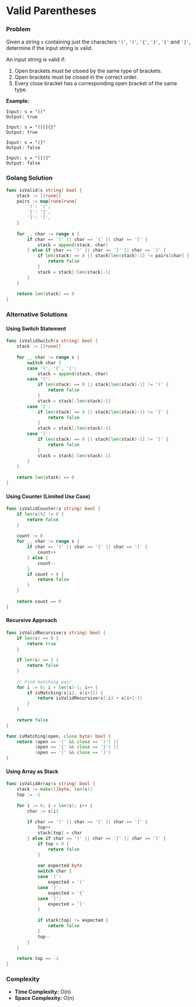 # Valid Parentheses

### Problem
Given a string `s` containing just the characters `'('`, `')'`, `'{'`, `'}'`, `'['` and `']'`, determine if the input string is valid.

An input string is valid if:
1. Open brackets must be closed by the same type of brackets.
2. Open brackets must be closed in the correct order.
3. Every close bracket has a corresponding open bracket of the same type.

**Example:**
```
Input: s = "()"
Output: true

Input: s = "()[]{}"
Output: true

Input: s = "(]"
Output: false

Input: s = "([)]"
Output: false
```

### Golang Solution

```go
func isValid(s string) bool {
    stack := []rune{}
    pairs := map[rune]rune{
        ')': '(',
        '}': '{',
        ']': '[',
    }
    
    for _, char := range s {
        if char == '(' || char == '{' || char == '[' {
            stack = append(stack, char)
        } else if char == ')' || char == '}' || char == ']' {
            if len(stack) == 0 || stack[len(stack)-1] != pairs[char] {
                return false
            }
            stack = stack[:len(stack)-1]
        }
    }
    
    return len(stack) == 0
}
```

### Alternative Solutions

#### **Using Switch Statement**
```go
func isValidSwitch(s string) bool {
    stack := []rune{}
    
    for _, char := range s {
        switch char {
        case '(', '{', '[':
            stack = append(stack, char)
        case ')':
            if len(stack) == 0 || stack[len(stack)-1] != '(' {
                return false
            }
            stack = stack[:len(stack)-1]
        case '}':
            if len(stack) == 0 || stack[len(stack)-1] != '{' {
                return false
            }
            stack = stack[:len(stack)-1]
        case ']':
            if len(stack) == 0 || stack[len(stack)-1] != '[' {
                return false
            }
            stack = stack[:len(stack)-1]
        }
    }
    
    return len(stack) == 0
}
```

#### **Using Counter (Limited Use Case)**
```go
func isValidCounter(s string) bool {
    if len(s)%2 != 0 {
        return false
    }
    
    count := 0
    for _, char := range s {
        if char == '(' || char == '{' || char == '[' {
            count++
        } else {
            count--
        }
        if count < 0 {
            return false
        }
    }
    
    return count == 0
}
```

#### **Recursive Approach**
```go
func isValidRecursive(s string) bool {
    if len(s) == 0 {
        return true
    }
    
    if len(s) == 1 {
        return false
    }
    
    // Find matching pair
    for i := 0; i < len(s)-1; i++ {
        if isMatching(s[i], s[i+1]) {
            return isValidRecursive(s[:i] + s[i+2:])
        }
    }
    
    return false
}

func isMatching(open, close byte) bool {
    return (open == '(' && close == ')') ||
           (open == '{' && close == '}') ||
           (open == '[' && close == ']')
}
```

#### **Using Array as Stack**
```go
func isValidArray(s string) bool {
    stack := make([]byte, len(s))
    top := -1
    
    for i := 0; i < len(s); i++ {
        char := s[i]
        
        if char == '(' || char == '{' || char == '[' {
            top++
            stack[top] = char
        } else if char == ')' || char == '}' || char == ']' {
            if top < 0 {
                return false
            }
            
            var expected byte
            switch char {
            case ')':
                expected = '('
            case '}':
                expected = '{'
            case ']':
                expected = '['
            }
            
            if stack[top] != expected {
                return false
            }
            top--
        }
    }
    
    return top == -1
}
```

### Complexity
- **Time Complexity:** O(n)
- **Space Complexity:** O(n)